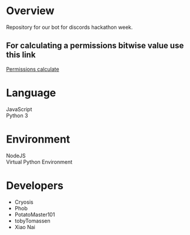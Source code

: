 # Overview  
Repository for our bot for discords hackathon week.  <br>

## For calculating a permissions bitwise value use this link  
[Permissions calculate](https://finitereality.github.io/permissions-calculator/?v=0)  <br>

# Language  
JavaScript  <br>
Python 3  <br>

# Environment  
NodeJS  <br>
Virtual Python Environment  <br>

# Developers  
- Cryosis  
- Phob  
- PotatoMaster101  
- tobyTomassen  
- Xiao Nai  
